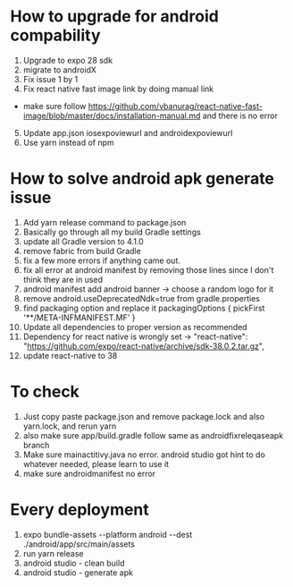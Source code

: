 # How to upgrade for android compability
1. Upgrade to expo 28 sdk 
2. migrate to androidX
3. Fix issue 1 by 1
4. Fix react native fast image link by doing manual link
- make sure follow https://github.com/vbanurag/react-native-fast-image/blob/master/docs/installation-manual.md
and there is no error

5. Update app.json iosexpoviewurl and androidexpoviewurl
6. Use yarn instead of npm

# How to solve android apk generate issue
1. Add yarn release command to package.json
2. Basically go through all my build Gradle settings
3. update all Gradle version  to 4.1.0
4. remove fabric from build Gradle
5. fix a few more errors if anything came out.
6. fix all error at android manifest by removing  those lines since I don't think they are in used
7. android manifest add android banner -> choose a random logo for it
8. remove android.useDeprecatedNdk=true from gradle.properties
9. find packaging option and replace it
    packagingOptions {
        pickFirst '**/META-INFMANIFEST.MF'
    }
10. Update all dependencies to proper version as recommended
11. Dependency for react native is wrongly set -> "react-native": "https://github.com/expo/react-native/archive/sdk-38.0.2.tar.gz",
12. update react-native to 38

# To check
1. Just copy paste package.json and remove package.lock and also yarn.lock, and rerun yarn
2. also make sure app/build.gradle follow same as androidfixreleqaseapk branch
3. Make sure mainactitivy.java no error. android studio got hint to do whatever needed, please learn to use it
4. make sure androidmanifest no error


# Every deployment 
1. expo bundle-assets --platform android --dest ./android/app/src/main/assets
2. run yarn release
3. android studio - clean build
4. android studio - generate apk


